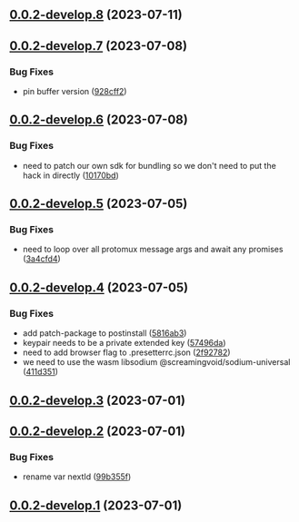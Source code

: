## [0.0.2-develop.8](https://git.lumeweb.com/LumeWeb/kernel-swarm/compare/v0.0.2-develop.7...v0.0.2-develop.8) (2023-07-11)

## [0.0.2-develop.7](https://git.lumeweb.com/LumeWeb/kernel-swarm/compare/v0.0.2-develop.6...v0.0.2-develop.7) (2023-07-08)


### Bug Fixes

* pin buffer version ([928cff2](https://git.lumeweb.com/LumeWeb/kernel-swarm/commit/928cff2a083e5282d15882b6be05ab42d6e2cab2))

## [0.0.2-develop.6](https://git.lumeweb.com/LumeWeb/kernel-swarm/compare/v0.0.2-develop.5...v0.0.2-develop.6) (2023-07-08)


### Bug Fixes

* need to patch our own sdk for bundling so we don't need to put the hack in directly ([10170bd](https://git.lumeweb.com/LumeWeb/kernel-swarm/commit/10170bd673ccd4070c2ab9e0b444cba81080311d))

## [0.0.2-develop.5](https://git.lumeweb.com/LumeWeb/kernel-swarm/compare/v0.0.2-develop.4...v0.0.2-develop.5) (2023-07-05)


### Bug Fixes

* need to loop over all protomux message args and await any promises ([3a4cfd4](https://git.lumeweb.com/LumeWeb/kernel-swarm/commit/3a4cfd45a6515fac5a4205d0c2503864efbd33bf))

## [0.0.2-develop.4](https://git.lumeweb.com/LumeWeb/kernel-swarm/compare/v0.0.2-develop.3...v0.0.2-develop.4) (2023-07-05)


### Bug Fixes

* add patch-package to postinstall ([5816ab3](https://git.lumeweb.com/LumeWeb/kernel-swarm/commit/5816ab308ada8f489d4f01d6110bf2dd14092412))
* keypair needs to be a private extended key ([57496da](https://git.lumeweb.com/LumeWeb/kernel-swarm/commit/57496da5cc4c0aa4c0fd941d45d32ae4ed798d36))
* need to add browser flag to .presetterrc.json ([2f92782](https://git.lumeweb.com/LumeWeb/kernel-swarm/commit/2f92782995af6a15719325e482a077e87a7b6b6e))
* we need to use the wasm libsodium @screamingvoid/sodium-universal ([411d351](https://git.lumeweb.com/LumeWeb/kernel-swarm/commit/411d35154f6a3176a9ee8c2033ac3ea2877d6be9))

## [0.0.2-develop.3](https://git.lumeweb.com/LumeWeb/kernel-swarm/compare/v0.0.2-develop.2...v0.0.2-develop.3) (2023-07-01)

## [0.0.2-develop.2](https://git.lumeweb.com/LumeWeb/kernel-swarm/compare/v0.0.2-develop.1...v0.0.2-develop.2) (2023-07-01)


### Bug Fixes

* rename var nextId ([99b355f](https://git.lumeweb.com/LumeWeb/kernel-swarm/commit/99b355f7a1e8711d7d475d88cbd09338de0e8f1f))

## [0.0.2-develop.1](https://git.lumeweb.com/LumeWeb/kernel-swarm/compare/v0.0.1...v0.0.2-develop.1) (2023-07-01)
